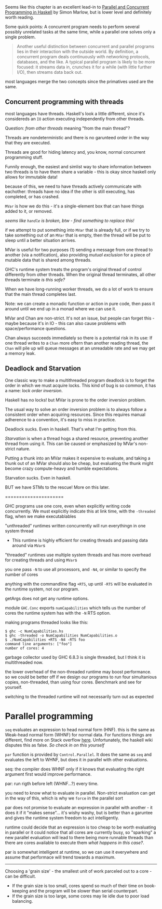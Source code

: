 Seems like this chapter is an excellent lead-in to [Parallel and Concurrent
Programming in Haskell][1] by Simon Marlow, but is lower level and definitely worth
reading.

Some quick points: A concurrent program needs to perform several possibly unrelated
tasks at the same time, while a parallel one solves only a single problem.

> Another useful distinction between concurrent and parallel programs lies in their
> interaction with the outside world. By definition, a concurrent program deals
> continuously with networking protocols, databases, and the like. A typical parallel
> program is likely to be more focused: it streams data in, crunches it for a while
> (with little further I/O), then streams data back out.

most languages merge the two concepts since the primatives used are the same.

Concurrent programming with threads
------------------
most languages have threads. Haskell's look a little different, since it's considereds an `IO` action executing independently from other threads.

Question: _from other threads_ meaning "from the main thread"?

Threads are nondeterministic and there is no garunteed order in the way that they are
executed.

Threads are good for hiding latency and, you know, normal concurrent programming
stuff.

Funnily enough, the easiest and simlist way to share information between two threads
is to have them share a variable - this is okay since haskell only allows for
immutable data!

because of this, we need to have threads actively communicate with eachother: threads
have no idea if the other is still executing, has completed, or has crashed.

`MVar` is how we do this - it's a single-element box that can have things added to
it, or removed.

_seems like `handle` is broken, btw - find something to replace this!_

if we attempt to put something into `MVar` that is already full, or if we try to take
something out of an `MVar` that is empty, then the thread will be put to sleep until
a better situation arrives.

MVar is useful for two purposes (1) sending a message from one thread to another (via
a notification), also providing _mutual exclusion_ for a piece of mutable data that
is shared among threads.

GHC's runtime system treats the program's original thread of control differently from
other threads. When the original thread terminates, all other threads terminate _is
this safe?_

When we have long-running worker threads, we do a lot of work to ensure that the main
thread completes last.

Note: we can create a monadic function or action in pure code, then pass it around
until we end up in a monad where we can use it.

MVar and Chan are non-strict. It's not an issue, but people can forget this - maybe
because it's in IO - this can also cause problems with space/performance questions.

Chan always succeeds immediately so there is a potential risk in its use: If one
thread writes to a `Chan` more oftern than another reading thread, the `Chan` will
pile up will queue messages at an unreadable rate and we may get a memory leak.

Deadlock and Starvation
-----------------------------

One classic way to make a multithreaded program deadlock is to forget the order in
which we must acquire locks. This kind of bug is so common, it has a name: _lock
order inversion_.

Haskell has no locks! but MVar is prone to the order inversion problem.

The usual way to solve an order inversion problem is to always follow a consistent
order when acquiring resources. Since this requires manual adherence to a convention,
it's easy to miss in practice.

Deadlock sucks. Even in haskell. That's what I'm getting from this.

_Starvation_ is when a thread hogs a shared resource, preventing another thread from
using it. This can be caused or emphasized by MVar's non-strict nature.

Putting a thunk into an MVar makes it expensive to evaluate, and taking a thunk out
of an MVar should also be cheap, but evaluating the thunk might become crazy
compute-heavy and humble expectations.

Starvation sucks. Even in haskell.

BUT we have STMs to the rescue! More on this later.

=====================

GHC programs use one core, even when explicitly writing code concurrently.
We must explicitly indicate this at link time, with the `-threaded` flag, when we
make executablables

"unthreaded" runtimes written concurrently will run everythingn in one system thread
  - This runtime is highly efficient for creating threads and passing data
around via `MVar`s

"threaded" runtimes use multiple system threads and has more overhead for creating threads and using `MVar`s

you one pass `-N` to use all processors, and `-N4`, or similar to specify the number
of cores

anything with the commandline flag `+RTS`, up until `-RTS` will be evaluated in
the runtime system, not our program.

getArgs does not get any runtime options.

module `GHC.Conc` exports `numCapabilities` which tells us the number of cores the
runtime system has with the `-N` RTS option.

making programs threaded looks like this:

    $ ghc -c NumCapabilities.hs
    $ ghc -threaded -o NumCapabilities NumCapabilities.o
    $ ./NumCapabilities +RTS -N4 -RTS foo
    command line arguments: ["foo"]
    number of cores: 4

garbage collector used by GHC 6.8.3 is single threaded, but I think it is
multithreaded now.

the lower overhead of the non-threaded runtime may boost performance. so we
could be better off if we design our programs to run four simultanious copies,
non-threaded, than using four cores. Benchmark and see for yourself.

switching to the threaded runtime will not necessarily turn out as expected

Parallel programming
====================

`seq` evaluates an expression to head normal form (HNF). this is the same as
Weak-head normal form (WHNF) for normal data. For functions things are different,
find more on Stack overflow [here][so]. Unfortunately, the haskell wiki
disputes this as false. _So check in on this yourself_

`par` function is provided by `Control.Parallel`. It does the same as `seq` and
evaluates the left to WHNF, but does it in parallel with other evaluations.

seq: the compiler does WHNF only if it knows that evaluating the right argument
first would improve performance.

par: run rigth before left (WHNF...?) every time.

you need to know what to evaluate in parallel. Non-strict evaluation can get in the way of this, which is why we `force` in the parallel sort

par does not promise to evaluate an expression in parallel with another - it
does it if it "makes sense"... it's wishy washy, but is better than a garuntee and
gives the runtime system freedom to act intelligently.

runtime could decide that an expression is too cheap to be worth evaluating in
parallel or it could notice that all cores are currently busy, so "sparking" a
new parallel evaluation will lead to there being more runnable threads than
there are cores available to execute them _what happens in this case?_.

par is somewhat intelligent at runtime, so we can use it everywhere and assume
that performace will trend towards a maximum.

-----------------

Choosing a 'grain size' - the smallest unit of work parceled out to a core -
can be difficult.

  + If the grain size is too small, cores spend so much of their time on
    book-keeping and the program will be slower than serial counterpart.
  + If the grain size is too large, some cores may lie idle due to poor load
    balancing.

[so]: http://stackoverflow.com/questions/6872898/haskell-what-is-weak-head-normal-form
[1]:http://chimera.labs.oreilly.com/books/1230000000929/index.html

